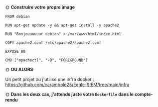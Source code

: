
🌞 **Construire votre propre image**
```
FROM debian

RUN apt-get update -y && apt-get install -y apache2

RUN "Bonjouuuuuur debian" > /var/www/html/index.html

COPY apache2.conf /etc/apache2/apache2.conf

EXPOSE 80

CMD ["apachectl", "-D", "FOREGROUND"]
```

🌞 **OU ALORS**

Un petit projet ou j'utilise une infra docker :
https://github.com/carambole25/Eagle-SIEM/tree/main/infra

🌞 **Dans les deux cas, j'attends juste votre `Dockerfile` dans le compte-rendu**
